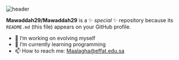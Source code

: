 ![header](https://capsule-render.vercel.app/api?type=wave&color=gradient&height=300&section=header&text=Hi%20there%20👋%20I'm%20Mawaddah&fontSize=70)

**Mawaddah29/Mawaddah29** is a ✨ _special_ ✨ repository because its `README.md` (this file) appears on your GitHub profile.

- 🔭 I’m working on evolving  myself 
- 🌱 I’m currently learning programming 
- 📫 How to reach me: Maalagha@effat.edu.sa
  

